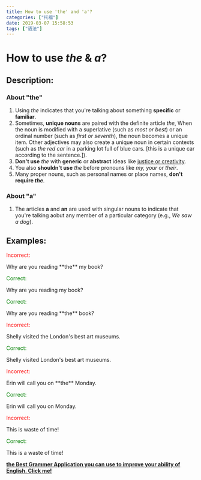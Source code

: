 ```yaml
---
title: How to use 'the' and 'a'?
categories: ["托福"]
date: 2019-03-07 15:58:53
tags: ["语法"]
---
```


# How to use *the* & *a*?
## Description:

### About "the"

1. Using *the* indicates that you're talking about something **specific** or **familiar**.
2. Sometimes, **unique nouns** are paired with the definite article *the*, When the noun is modified with a superlative (such as *most or best*) or an ordinal number (such as *first or seventh*), the noun becomes a unique item. Other adjectives may also create a unique noun in certain contexts (such as *the red car* in a parking lot full of blue cars. [this is a unique car according to the sentence.]).
3. **Don't use** *the* with **generic** or **abstract** ideas like <u>justice or creativity</u>.  
4. You also **shouldn't use** *the* before pronouns like *my, your* or *their*. 
5. Many proper nouns, such as personal names or place names, **don't require *the***.



### About "a"

1. The articles **a** and **an** are used with singular nouns to indicate that you're talking aobut any member of a particular category (e.g., *We saw a dog*).



## Examples:
<p style="color:red;">Incorrect:</p> Why are you reading **the** my book?
<p style="color:green;">Correct:</p> Why are you reading my book?
<p style="color:green;">Correct:</p> Why are you reading **the** book?

<p style="color:red;">Incorrect:</p> Shelly visited the London's best art museums.
<p style="color:green;">Correct:</p> Shelly visited London's best art museums.

<p style="color:red;">Incorrect:</p> Erin will call you on **the** Monday.
<p style="color:green;">Correct:</p> Erin will call you on Monday.

<p style="color:red;">Incorrect:</p> This is waste of time!
<p style="color:green;">Correct:</p> This is a waste of time!



**[the Best Grammer Application you can use to improve your ability of English. Click me!](https://app.grammarly.com)**

